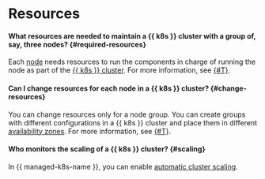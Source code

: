 # Resources

#### What resources are needed to maintain a {{ k8s }} cluster with a group of, say, three nodes? {#required-resources}

Each [node](../concepts/index.md#node-group) needs resources to run the components in charge of running the node as part of the [{{ k8s }} cluster](../concepts/index.md#kubernetes-cluster). For more information, see [{#T}](../concepts/node-group/allocatable-resources.md).

#### Can I change resources for each node in a {{ k8s }} cluster? {#change-resources}

You can change resources only for a node group. You can create groups with different configurations in a {{ k8s }} cluster and place them in different [availability zones](../../overview/concepts/geo-scope.md). For more information, see [{#T}](../operations/node-group/node-group-update.md).

#### Who monitors the scaling of a {{ k8s }} cluster? {#scaling}

In {{ managed-k8s-name }}, you can enable [automatic cluster scaling](../concepts/autoscale.md#ca).